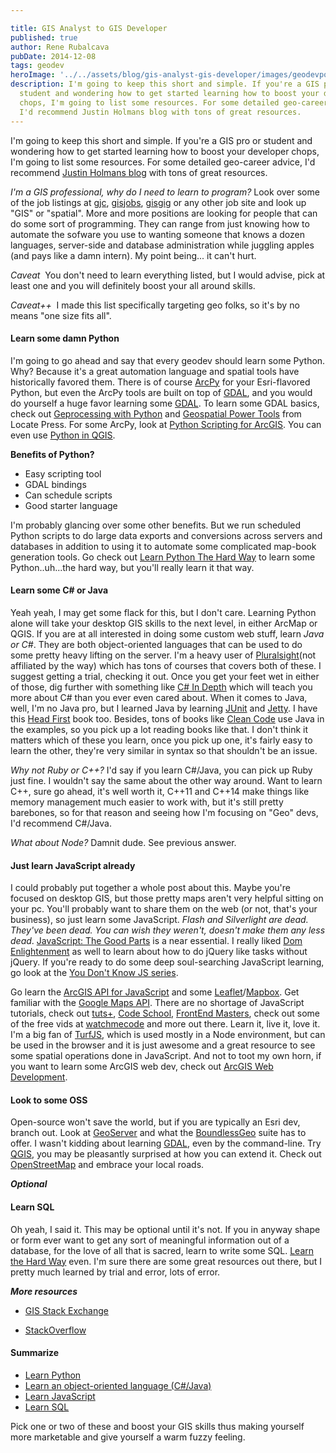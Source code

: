 ```yaml
---

title: GIS Analyst to GIS Developer
published: true
author: Rene Rubalcava
pubDate: 2014-12-08
tags: geodev
heroImage: '../../assets/blog/gis-analyst-gis-developer/images/geodevpost.png'
description: I'm going to keep this short and simple. If you're a GIS pro or
  student and wondering how to get started learning how to boost your developer
  chops, I'm going to list some resources. For some detailed geo-career advice,
  I'd recommend Justin Holmans blog with tons of great resources.
---
```


I'm going to keep this short and simple. If you're a GIS pro or student and
wondering how to get started learning how to boost your developer chops, I'm
going to list some resources. For some detailed geo-career advice, I'd recommend
[Justin Holmans blog](http://www.justinholman.com/2012/03/29/spatial-career-guide-5-key-skills-for-future-gis-software-developers/)
with tons of great resources.

_I'm a GIS professional, why do I need to learn to program?_ Look over some of
the job listings at [gjc](http://gjc.org/), [gisjobs](http://www.gisjobs.com/),
[gisgig](http://gisgig.com/) or any other job site and look up "GIS" or
"spatial". More and more positions are looking for people that can do some sort
of programming. They can range from just knowing how to automate the sofware you
use to wanting someone that knows a dozen languages, server-side and database
administration while juggling apples (and pays like a damn intern). My point
being... it can't hurt.

_Caveat_  You don't need to learn everything listed, but I would advise, pick at
least one and you will definitely boost your all around skills.

_Caveat++_  I made this list specifically targeting geo folks, so it's by no
means "one size fits all".

#### Learn some damn Python

I'm going to go ahead and say that every geodev should learn some Python. Why?
Because it's a great automation language and spatial tools have historically
favored them. There is of course
[ArcPy](http://resources.arcgis.com/en/help/main/10.2/index.html#//000v000000v7000000)
for your Esri-flavored Python, but even the ArcPy tools are built on top of
[GDAL](https://pypi.python.org/pypi/GDAL/), and you would do yourself a huge
favor learning some [GDAL](http://www.gdal.org/). To learn some GDAL basics,
check out
[Geprocessing with Python](http://www.manning.com/garrard/?a_aid=rrubalcava) and
[Geospatial Power Tools](http://locatepress.com/gpt) from Locate Press. For some
ArcPy, look at
[Python Scripting for ArcGIS](http://smile.amazon.com/Python-Scripting-ArcGIS-Paul-Zandbergen/dp/1589482824/?tag=odoenet-20).
You can even use
[Python in QGIS](http://docs.qgis.org/testing/en/docs/pyqgis_developer_cookbook/intro.html).

**Benefits of Python?**

- Easy scripting tool
- GDAL bindings
- Can schedule scripts
- Good starter language

I'm probably glancing over some other benefits. But we run scheduled Python
scripts to do large data exports and conversions across servers and databases in
addition to using it to automate some complicated map-book generation tools. Go
check out [Learn Python The Hard Way](http://learnpythonthehardway.org/) to
learn some Python..uh...the hard way, but you'll really learn it that way.

#### Learn some C# or Java

Yeah yeah, I may get some flack for this, but I don't care. Learning Python
alone will take your desktop GIS skills to the next level, in either ArcMap or
QGIS. If you are at all interested in doing some custom web stuff, learn _Java
or C#_. They are both object-oriented languages that can be used to do some
pretty heavy lifting on the server. I'm a heavy user of
[Pluralsight](http://www.pluralsight.com/)(not affiliated by the way) which has
tons of courses that covers both of these. I suggest getting a trial, checking
it out. Once you get your feet wet in either of those, dig further with
something like [C# In Depth](http://www.manning.com/skeet3/) which will teach
you more about C# than you ever even cared about. When it comes to Java, well,
I'm no Java pro, but I learned Java by learning
[JUnit](https://code.google.com/p/t2framework/wiki/JUnitQuickTutorial) and
[Jetty](http://devblog.virtage.com/2013/02/hello-world-with-jetty-maven-eclipse-wtp-tutorial/).
I have this
[Head First](http://smile.amazon.com/Head-First-Java-Kathy-Sierra/dp/0596009208/?tag=odoenet-20)
book too. Besides, tons of books like
[Clean Code](http://smile.amazon.com/Clean-Code-Handbook-Software-Craftsmanship/dp/0132350882/?tag=odoenet-20)
use Java in the examples, so you pick up a lot reading books like that. I don't
think it matters which of these you learn, once you pick up one, it's fairly
easy to learn the other, they're very similar in syntax so that shouldn't be an
issue.

_Why not Ruby or C++?_ I'd say if you learn C#/Java, you can pick up Ruby just
fine. I wouldn't say the same about the other way around. Want to learn C++,
sure go ahead, it's well worth it, C++11 and C++14 make things like memory
management much easier to work with, but it's still pretty barebones, so for
that reason and seeing how I'm focusing on "Geo" devs, I'd recommend C#/Java.

_What about Node?_ Damnit dude. See previous answer.

#### Just learn JavaScript already

I could probably put together a whole post about this. Maybe you're focused on
desktop GIS, but those pretty maps aren't very helpful sitting on your pc.
You'll probably want to share them on the web (or not, that's your business), so
just learn some JavaScript. _Flash and Silverlight are dead. They've been dead.
You can wish they weren't, doesn't make them any less dead_.
[JavaScript: The Good Parts](http://shop.oreilly.com/product/9780596517748.do)
is a near essential. I really liked
[Dom Enlightenment](http://shop.oreilly.com/product/0636920027690.do) as well to
learn about how to do jQuery like tasks without jQuery. If you're ready to do
some deep soul-searching JavaScript learning, go look at the
[You Don't Know JS series](https://github.com/getify/You-Dont-Know-JS).

Go learn the
[ArcGIS API for JavaScript](https://developers.arcgis.com/javascript/) and some
[Leaflet](http://leafletjs.com/)/[Mapbox](https://www.mapbox.com/). Get familiar
with the [Google Maps API](https://developers.google.com/maps/). There are no
shortage of JavaScript tutorials, check out [tuts+](http://tutsplus.com/),
[Code School](https://www.codeschool.com/),
[FrontEnd Masters](https://frontendmasters.com/), check out some of the free
vids at [watchmecode](https://sub.watchmecode.net/) and more out there. Learn
it, live it, love it. I'm a big fan of [TurfJS](http://turfjs.org/), which is
used mostly in a Node environment, but can be used in the browser and it is just
awesome and a great resource to see some spatial operations done in JavaScript.
And not to toot my own horn, if you want to learn some ArcGIS web dev, check out
[ArcGIS Web Development](http://www.manning.com/rubalcava/?a_aid=rrubalcava).

#### Look to some OSS

Open-source won't save the world, but if you are typically an Esri dev, branch
out. Look at [GeoServer](http://geoserver.org/) and what the
[BoundlessGeo](http://boundlessgeo.com/) suite has to offer. I wasn't kidding
about learning
[GDAL](http://opengeoportal.org/software/resources/gdal-and-open-source-geoprocessing-tutorials/),
even by the command-line. Try [QGIS](http://www.qgis.org/en/site/), you may be
pleasantly surprised at how you can extend it. Check out
[OpenStreetMap](http://www.openstreetmap.org/) and embrace your local roads.

**_Optional_**

#### Learn SQL

Oh yeah, I said it. This may be optional until it's not. If you in anyway shape
or form ever want to get any sort of meaningful information out of a database,
for the love of all that is sacred, learn to write some SQL.
[Learn the Hard Way](http://sql.learncodethehardway.org/book/) even. I'm sure
there are some great resources out there, but I pretty much learned by trial and
error, lots of error.

**_More resources_**

- [GIS Stack Exchange](http://gis.stackexchange.com/)

- [StackOverflow](http://stackoverflow.com/)

#### Summarize

- [Learn Python](http://learnpythonthehardway.org/)
- [Learn an object-oriented language (C#/Java)](http://www.pluralsight.com/)
- [Learn JavaScript](https://frontendmasters.com/)
- [Learn SQL](https://blog.udemy.com/beginners-guide-to-sql/)

Pick one or two of these and boost your GIS skills thus making yourself more
marketable and give yourself a warm fuzzy feeling.
